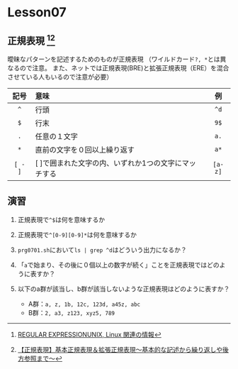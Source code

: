 # Lesson07

## 正規表現 [^1][^2]

曖昧なパターンを記述するためのものが正規表現
（ワイルドカード`?, *`とは異なるので注意。
また、ネットでは正規表現(BRE)と拡張正規表現（ERE）を混合させている人もいるので注意が必要）

|   記号   |意味                                       |例|
|  :--:   |:--                                       |   :--:  |
|   `^`   |行頭                                       |   `^d`  |
|   `$`   |行末                                       |   `9$`  |
|   `.`   |任意の１文字                                 |   `a.`  |
|   `*`   |直前の文字を０回以上繰り返す                     |   `a*`  |
| `[ - ]` |[ ]で囲まれた文字の内、いずれか1つの文字にマッチする  | `[a-z]` |

## 演習

1. 正規表現で`^$`は何を意味するか
2. 正規表現で`^[0-9][0-9]*`は何を意味するか
3. `prg0701.sh`において`ls | grep ^d`はどういう出力になるか？
4. 「`a`で始まり、その後に０個以上の数字が続く」ことを正規表現ではどのように表すか？
5. 以下のa群が該当し、b群が該当しないような正規表現はどのように表すか？

    - A群：`a, z, 1b, 12c, 123d, a45z, abc`
    - B群：`2, a3, z123, xyz5, 789`

[^1]: [REGULAR EXPRESSIONUNIX, Linux 関連の情報](https://www.gadgety.net/shin/tips/unix/regexp.html)
[^2]: [【正規表現】基本正規表現＆拡張正規表現～基本的な記述から繰り返しや後方参照まで～](https://city3939.com/regular-expression/)
